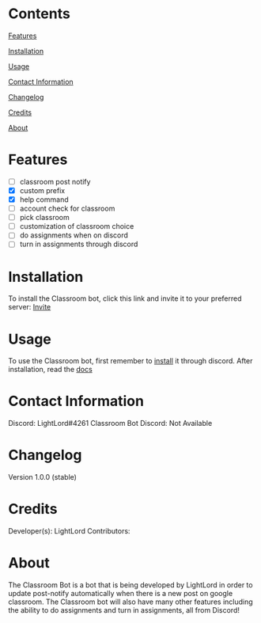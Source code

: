 # Contents
[Features](https://github.com/LightLordYT/Classroom-Discord-Bot/blob/main/README.md#features)

[Installation](https://github.com/LightLordYT/Classroom-Discord-Bot/blob/main/README.md#installation)

[Usage](https://github.com/LightLordYT/Classroom-Discord-Bot/blob/main/README.md#usage)

[Contact Information](https://github.com/LightLordYT/Classroom-Discord-Bot/blob/main/README.md#contact-information)

[Changelog](https://github.com/LightLordYT/Classroom-Discord-Bot/blob/main/README.md#changelog)

[Credits](https://github.com/LightLordYT/Classroom-Discord-Bot/blob/main/README.md#credits)

[About](https://github.com/LightLordYT/Classroom-Discord-Bot/blob/main/README.md#about)

# Features

- [ ] classroom post notify
- [x] custom prefix
- [x] help command
- [ ] account check for classroom
- [ ] pick classroom
- [ ] customization of classroom choice
- [ ] do assignments when on discord
- [ ] turn in assignments through discord

# Installation

To install the Classroom bot, click this link and invite it to your preferred server: [Invite](https://discord.com/api/oauth2/authorize?client_id=924000848453959732&permissions=8&scope=bot)

# Usage

To use the Classroom bot, first remember to [install](https://github.com/LightLordYT/Classroom-Discord-Bot/blob/main/README.md#installation) it through discord. After installation, read the [docs]()

# Contact Information

Discord: LightLord#4261
Classroom Bot Discord: Not Available

# Changelog

Version 1.0.0 (stable)

# Credits

Developer(s): LightLord
Contributors: 

# About

The Classroom Bot is a bot that is being developed by LightLord in order to update post-notify automatically when there is a new post on google classroom. The Classroom bot will also have many other features including the ability to do assignments and turn in assignments, all from Discord!